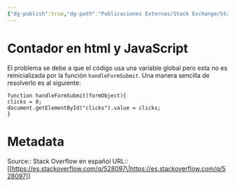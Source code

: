 ```yaml
---
{"dg-publish":true,"dg-path":"Publicaciones Externas/Stack Exchange/Stack Overflow en español/es.stackoverflow.com-528097.md","permalink":"/publicaciones-externas/stack-exchange/stack-overflow-en-espanol/es-stackoverflow-com-528097/","title":"Contador en html y JavaScript","hide":true,"noteIcon":"\"0\"","created":"2024-04-03T12:49:10.728-06:00","updated":"2024-04-05T16:43:57.716-06:00"}
---
```


# Contador en html y JavaScript

El problema se debe a que el código usa una variable global pero esta no es reinicializada por la función `handleFormSubmit`. Una manera sencilla de resolverlo es al siguiente:

```
function handleFormSubmit(formObject){
clicks = 0;
document.getElementById("clicks").value = clicks;
}

```

# Metadata
Source:: Stack Overflow en español
URL:: [[https://es.stackoverflow.com/q/528097\|https://es.stackoverflow.com/q/528097]]

